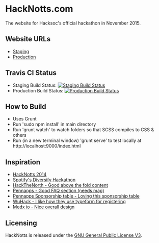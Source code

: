 # HackNotts.com

The website for Hacksoc's official hackathon in November 2015.

## Website URLs

- [Staging](http://staging.hacknotts.com)
- [Production](http://hacknotts.com)


## Travis CI Status

- Staging Build Status: [![Staging Build Status](https://magnum.travis-ci.com/jamietanna/hacknotts.com.svg?token=quY7a4xnvykmQZx9AwhA&branch=master)](https://magnum.travis-ci.com/jamietanna/hacknotts.com)
- Production Build Status: [![Production Build Status](https://magnum.travis-ci.com/jamietanna/hacknotts.com.svg?token=quY7a4xnvykmQZx9AwhA&branch=prod)](https://magnum.travis-ci.com/jamietanna/hacknotts.com)


## How to Build

- Uses Grunt
- Run 'sudo npm install' in main directory
- Run 'grunt watch' to watch folders so that SCSS compiles to CSS & others
- Run (in a new terminal window) 'grunt serve' to test locally at http://localhost:9000/index.html


## Inspiration

- [HackNotts 2014](https://github.com/tfogo/hacknotts-for-luke)
- [Spotify's Diversify Hackathon](http://diversify.confetti.events/)
- [HackTheNorth - Good above the fold content](http://hackthenorth.com/)
- [Pennapps - Good FAQ section (needs map)](http://2015f.pennapps.com/)
- [Pennapps Sponsorship table - Loving this sponsorship table](http://2015f.pennapps.com/files/pennapps_sponsor_general_f15.pdf)
- [WuHack - I like how they use typeform for registering](http://wuhack.com/register.html)
- [Medx io - Nice overall design](http://www.medx.io/)

## Licensing

HackNotts is released under the [GNU General Public License V3](LICENSE.md).
